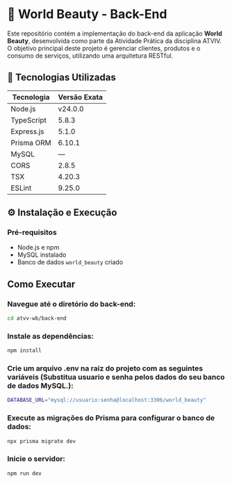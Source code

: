 # 💅 World Beauty - Back-End

Este repositório contém a implementação do back-end da aplicação **World Beauty**, desenvolvida como parte da Atividade Prática da disciplina ATVIV. O objetivo principal deste projeto é gerenciar clientes, produtos e o consumo de serviços, utilizando uma arquitetura RESTful.

## 🚀 Tecnologias Utilizadas

| Tecnologia          | Versão Exata     |
|---------------------|------------------|
| Node.js             | v24.0.0          |
| TypeScript          | 5.8.3            |
| Express.js          | 5.1.0            |
| Prisma ORM          | 6.10.1           |
| MySQL               | —                |
| CORS                | 2.8.5            |
| TSX                 | 4.20.3           |
| ESLint              | 9.25.0           |

## ⚙️ Instalação e Execução

### Pré-requisitos

- Node.js e npm
- MySQL instalado
- Banco de dados `world_beauty` criado

## Como Executar

### Navegue até o diretório do back-end:
```bash
cd atvv-wb/back-end
```

### Instale as dependências:
```bash
npm install
```

### Crie um arquivo .env na raiz do projeto com as seguintes variáveis (Substitua usuario e senha pelos dados do seu banco de dados MySQL.):
```bash
DATABASE_URL="mysql://usuario:senha@localhost:3306/world_beauty"
```

### Execute as migrações do Prisma para configurar o banco de dados:
```bash
npx prisma migrate dev
```

### Inicie o servidor:
```bash
npm run dev
```
